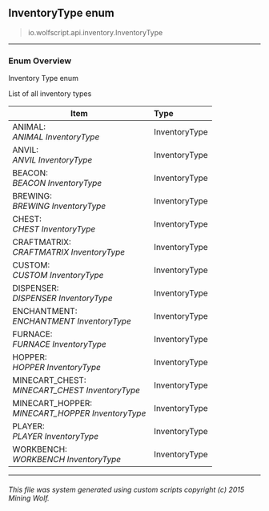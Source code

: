 ## InventoryType __enum__

>io.wolfscript.api.inventory.InventoryType

---

### Enum Overview

Inventory Type enum <p/> List of all inventory types

Item | Type   
--- | :--- 
ANIMAL: <br> _ANIMAL InventoryType_ | InventoryType
ANVIL: <br> _ANVIL InventoryType_ | InventoryType
BEACON: <br> _BEACON InventoryType_ | InventoryType
BREWING: <br> _BREWING InventoryType_ | InventoryType
CHEST: <br> _CHEST InventoryType_ | InventoryType
CRAFTMATRIX: <br> _CRAFTMATRIX InventoryType_ | InventoryType
CUSTOM: <br> _CUSTOM InventoryType_ | InventoryType
DISPENSER: <br> _DISPENSER InventoryType_ | InventoryType
ENCHANTMENT: <br> _ENCHANTMENT InventoryType_ | InventoryType
FURNACE: <br> _FURNACE InventoryType_ | InventoryType
HOPPER: <br> _HOPPER InventoryType_ | InventoryType
MINECART_CHEST: <br> _MINECART_CHEST InventoryType_ | InventoryType
MINECART_HOPPER: <br> _MINECART_HOPPER InventoryType_ | InventoryType
PLAYER: <br> _PLAYER InventoryType_ | InventoryType
WORKBENCH: <br> _WORKBENCH InventoryType_ | InventoryType



---



###### This file was system generated using custom scripts copyright (c) 2015 Mining Wolf.
	

